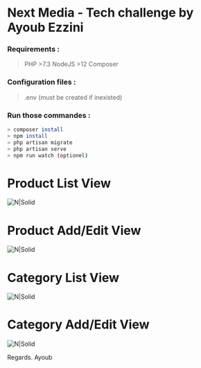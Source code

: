 # Next Media - Tech challenge by Ayoub Ezzini

### Requirements :

> PHP >7.3
> NodeJS >12
> Composer

### Configuration files :

> .env (must be created if inexisted)


### Run those commandes :

```sh
> composer install
> npm install
> php artisan migrate
> php artisan serve
> npm run watch (optionel)
```

# Product List View

![N|Solid](https://i.postimg.cc/y867tn52/2021-01-09-00-16-45-Next-Media-Tech-challenge-by-Ayoub-Ezzini.png)

# Product Add/Edit View

![N|Solid](https://i.postimg.cc/4y1r1RJy/2021-01-09-00-18-56-Next-Media-Tech-challenge-by-Ayoub-Ezzini.png)

# Category List View

![N|Solid](https://i.postimg.cc/Z5XDp5rj/2021-01-09-00-19-40-Next-Media-Tech-challenge-by-Ayoub-Ezzini.png)

# Category Add/Edit View

![N|Solid](https://i.postimg.cc/G2C7gggy/2021-01-09-00-19-57-Next-Media-Tech-challenge-by-Ayoub-Ezzini.png)

Regards. 
Ayoub
